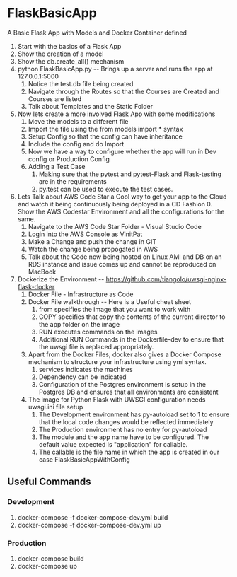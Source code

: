 # FlaskBasicApp
A  Basic Flask App with Models and Docker Container defined

1. Start with the basics of a Flask App
2. Show the creation of a model
3. Show the db.create_all() mechanism
4. python FlaskBasicApp.py -- Brings up a server and runs the app at 127.0.0.1:5000
    1. Notice the test.db file being created
    2. Navigate through the Routes so that the Courses are Created and Courses are listed
    3. Talk about Templates and the Static Folder
5. Now lets create a more involved Flask App with some modifications    
    1. Move the models to a different file
    2. Import the file using the from models import * syntax
    3. Setup Config so that the config can have inheritance
    4. Include the config and do Import
    5. Now we have a way to configure whether the app will run in Dev config or Production Config
    6. Adding a Test Case
        1. Making sure that the pytest and pytest-Flask and Flask-testing are in the requirements
        2. py.test can be used to execute the test cases.
6. Lets Talk about AWS Code Star a Cool way to get your app to the Cloud and watch it being continuously being deployed in a CD Fashion
    0. Show the AWS Codestar Environment and all the configurations for the same.
    1. Navigate to the AWS Code Star Folder - Visual Studio Code
    2. Login into the AWS Console as VinitPat
    3. Make a Change and push the change in GIT
    4. Watch the change being propogated in AWS
    5. Talk about the Code now being hosted on Linux AMI and DB on an RDS instance and issue comes up and cannot be reproduced on MacBook
7. Dockerize the Environment -- https://github.com/tiangolo/uwsgi-nginx-flask-docker
    1. Docker File - Infrastructure as Code
    2. Docker File walkthrough -- Here is a Useful cheat sheet
        1. from specifies the image that you want to work with    
        2. COPY specifies that copy the contents of the current director to the app folder on the image
        3. RUN executes commands on the images
        4. Additional RUN Commands in the Dockerfile-dev to ensure that the uwsgi file is replaced appropriately.
    3. Apart from the Docker Files, docker also gives a Docker Compose mechanism to structure your infrastructure using yml syntax.
        1. services indicates the machines
        2. Dependency can be indicated
        3. Configuration of the Postgres environment is setup in the Postgres DB and ensures that all environments are consistent
    4. The image for Python Flask with UWSGI configuration needs uwsgi.ini file setup
        1. The Development environment has py-autoload set to 1 to ensure that the local code changes would be reflected immediately
        2. The Production environment has no entry for py-autoload
        3. The module and the app name have to be configured. The default value expected is "application" for callable.
        4. The callable is the file name in which the app is created in our case FlaskBasicAppWithConfig

## Useful Commands
### Development
1. docker-compose -f docker-compose-dev.yml build
2. docker-compose -f docker-compose-dev.yml up

### Production
1. docker-compose build
2. docker-compose up

